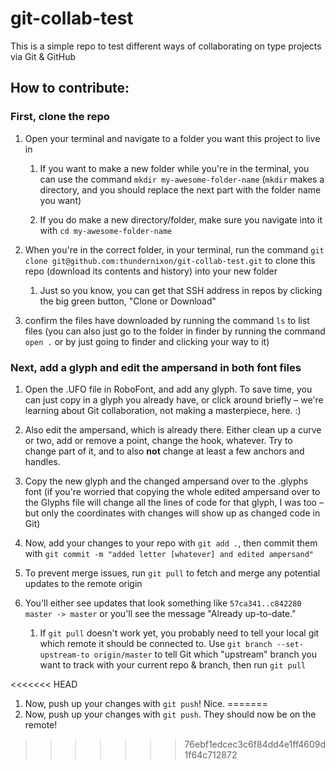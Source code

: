 # git-collab-test
This is a simple repo to test different ways of collaborating on type projects via Git &amp; GitHub

## How to contribute:

### First, clone the repo

1. Open your terminal and navigate to a folder you want this project to live in

    1. If you want to make a new folder while you're in the terminal, you can use the command `mkdir my-awesome-folder-name` (`mkdir` makes a directory, and you should replace the next part with the folder name you want)

    1. If you do make a new directory/folder, make sure you navigate into it with `cd my-awesome-folder-name`

1. When you're in the correct folder, in your terminal, run the command `git clone git@github.com:thundernixon/git-collab-test.git` to clone this repo (download its contents and history) into your new folder
    1. Just so you know, you can get that SSH address in repos by clicking the big green button, "Clone or Download"

1. confirm the files have downloaded by running the command `ls` to list files (you can also just go to the folder in finder by running the command `open .` or by just going to finder and clicking your way to it)

### Next, add a glyph and edit the ampersand in both font files

1. Open the .UFO file in RoboFont, and add any glyph. To save time, you can just copy in a glyph you already have, or click around briefly – we're learning about Git collaboration, not making a masterpiece, here. :)

1. Also edit the ampersand, which is already there. Either clean up a curve or two, add or remove a point, change the hook, whatever. Try to change part of it, and to also **not** change at least a few anchors and handles.

1. Copy the new glyph and the changed ampersand over to the .glyphs font (if you're worried that copying the whole edited ampersand over to the Glyphs file will change all the lines of code for that glyph, I was too – but only the coordinates with changes will show up as changed code in Git)

1. Now, add your changes to your repo with `git add .`, then commit them with `git commit -m "added letter [whatever] and edited ampersand"`

1. To prevent merge issues, run `git pull` to fetch and merge any potential updates to the remote origin

1. You'll either see updates that look something like `57ca341..c842280  master -> master` or you'll see the message "Already up-to-date."
    1. If `git pull` doesn't work yet, you probably need to tell your local git which remote it should be connected to. Use `git branch --set-upstream-to origin/master` to tell Git which "upstream" branch you want to track with your current repo & branch, then run `git pull`

<<<<<<< HEAD
1. Now, push up your changes with `git push`! Nice.
=======
1. Now, push up your changes with `git push`. They should now be on the remote!
>>>>>>> 76ebf1edcec3c6f84dd4e1ff4609d1f64c712872

